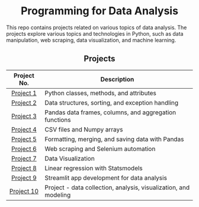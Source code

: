 <div align="center">
<h1>Programming for Data Analysis</h1>
</div>

This repo contains projects related on various topics of data analysis. The projects explore various topics and technologies in Python, such as data manipulation, web scraping, data visualization, and machine learning.


<div align="center">

<h2> Projects </h2>



| Project No. | Description |
| :---: | --- |
| [Project 1](https://github.com/mbednarek98/School-Projects/tree/master/PAD/PAD1) | Python classes, methods, and attributes |
| [Project 2](https://github.com/mbednarek98/School-Projects/tree/master/PAD/PAD2) | Data structures, sorting, and exception handling |
| [Project 3](https://github.com/mbednarek98/School-Projects/tree/master/PAD/PAD3) | Pandas data frames, columns, and aggregation functions |
| [Project 4](https://github.com/mbednarek98/School-Projects/tree/master/PAD/PAD4) | CSV files and Numpy arrays |
| [Project 5](https://github.com/mbednarek98/School-Projects/tree/master/PAD/PAD5) | Formatting, merging, and saving data with Pandas |
| [Project 6](https://github.com/mbednarek98/School-Projects/tree/master/PAD/PAD6) | Web scraping and Selenium automation |
| [Project 7](https://github.com/mbednarek98/School-Projects/tree/master/PAD/PAD7) | Data Visualization |
| [Project 8](https://github.com/mbednarek98/School-Projects/tree/master/PAD/PAD8) | Linear regression with Statsmodels   |
| [Project 9](https://github.com/mbednarek98/School-Projects/tree/master/PAD/PAD9) | Streamlit app development for data analysis   |
| [Project 10](https://github.com/mbednarek98/School-Projects/tree/master/PAD/PAD10) | Project - data collection, analysis, visualization, and modeling   |

</div>


